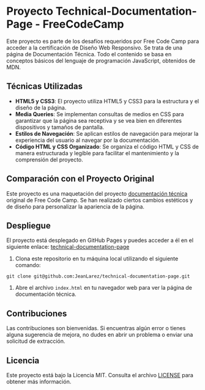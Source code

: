 # Proyecto Technical-Documentation-Page - FreeCodeCamp

Este proyecto es parte de los desafíos requeridos por Free Code Camp para acceder a la certificación de Diseño Web Responsivo. Se trata de una página de Documentación Técnica. Todo el contenido se basa en conceptos básicos del lenguaje de programación JavaScript, obtenidos de MDN.

## Técnicas Utilizadas

- **HTML5 y CSS3**: El proyecto utiliza HTML5 y CSS3 para la estructura y el diseño de la página.
- **Media Queries**: Se implementan consultas de medios en CSS para garantizar que la página sea receptiva y se vea bien en diferentes dispositivos y tamaños de pantalla.
- **Estilos de Navegación**: Se aplican estilos de navegación para mejorar la experiencia del usuario al navegar por la documentación.
- **Código HTML y CSS Organizado**: Se organiza el código HTML y CSS de manera estructurada y legible para facilitar el mantenimiento y la comprensión del proyecto.

## Comparación con el Proyecto Original

Este proyecto es una maquetación del proyecto [documentación técnica](https://technical-documentation-page.freecodecamp.rocks/#Introduction) original de Free Code Camp. Se han realizado ciertos cambios estéticos y de diseño para personalizar la apariencia de la página.

## Despliegue

El proyecto está desplegado en GitHub Pages y puedes acceder a él en el siguiente enlace: [technical-documentation-page](https://jeanlarez.github.io/technical-documentation-page/)

1. Clona este repositorio en tu máquina local utilizando el siguiente comando:
   
```
git clone git@github.com:JeanLarez/technical-documentation-page.git
```

1. Abre el archivo `index.html` en tu navegador web para ver la página de documentación técnica.

## Contribuciones

Las contribuciones son bienvenidas. Si encuentras algún error o tienes alguna sugerencia de mejora, no dudes en abrir un problema o enviar una solicitud de extracción.

## Licencia

Este proyecto está bajo la Licencia MIT. Consulta el archivo [LICENSE](LICENSE) para obtener más información.